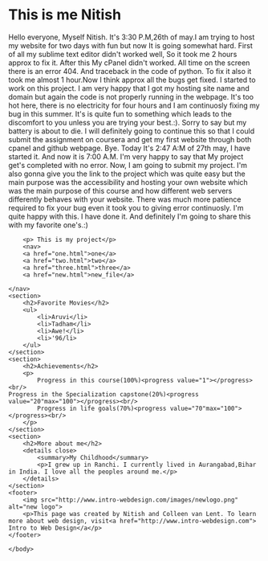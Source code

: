 
<html>
	<head>
	</head>
	<body>
	    <h1>This is me Nitish</h1>
		<p1></p1>Hello everyone, Myself Nitish. It's 3:30 P.M,26th of may.I am trying to host my website for two days with fun but now It is going somewhat hard. First of all my sublime text editor didn't worked well, So it took me 2 hours approx to fix it. After this  My cPanel didn't worked. All time on the screen there is an error 404. And traceback in the code of python. To fix it also it took me almost 1 hour.Now I think approx all the bugs get fixed. I started to work on this project. I am very happy that I got my hosting site name and domain but again the code is not properly running in the webpage. It's too hot here, there is no electricity for four hours and I am continuosly fixing my bug in this summer. It's is quite fun to something which leads to the discomfort to you unless you are trying your best.:). Sorry to say but my battery is about to die. I will definitely going to continue this so that I could submit the assignment on coursera and get my first website through both cpanel and github webpage. Bye.
	    </p1>
	<p2> Today It's 2:47 A:M of 27th may, I have started it. And now it is 7:00 A.M. I'm very happy to say that My project get's completed with no error. Now, I am going to submit my project. I'm also gonna give you the link to the project which was quite easy but the main purpose was the accessibility and hosting your own website which was the main purpose of this course and how different web servers differently behaves with your website. There was much more patience required to fix your bug even it took you to giving error continuosly. I'm quite happy with this. I have done it. And definitely I'm going to share this with my favorite one's.:)</p2>
		
		<p> This is my project</p>
		<nav>
	    <a href="one.html">one</a>
	    <a href="two.html">two</a>
	    <a href="three.html">three</a>
	    <a href="new.html">new_file</a>
	    
	</nav>
	<section>
	    <h2>Favorite Movies</h2>
	    <ul>
	        <li>Aruvi</li>
	        <li>Tadham</li>
	        <li>Awe!</li>
	        <li>'96/li>
	    </ul>
	</section>
	<section>
	    <h2>Achievements</h2>
	    <p>
	        Progress in this course(100%)<progress value="1"></progress><br/>
	Progress in the Specialization capstone(20%)<progress value="20"max="100"></progress><br/>
	        Progress in life goals(70%)<progress value="70"max="100"></progress><br/>
	    </p>
	</section>
	<section>
	    <h2>More about me</h2>
	    <details close>
	        <summary>My Childhood</summary>
	        <p>I grew up in Ranchi. I currently lived in Aurangabad,Bihar in India. I love all the peoples around me.</p>
	    </details>
	</section>
	<footer>
	    <img src="http://www.intro-webdesign.com/images/newlogo.png" alt="new logo">
	    <p>This page was created by Nitish and Colleen van Lent. To learn more about web design, visit<a href="http://www.intro-webdesign.com"> Intro to Web Design</a</p>
	</footer>
	    
	</body>
</html>
